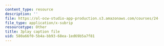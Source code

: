 ```yaml
---
content_type: resource
description: ''
file: https://ol-ocw-studio-app-production.s3.amazonaws.com/courses/24-912-black-matters-introduction-to-black-studies-spring-2017/580a66f05b4abb9368ea1ed69b5a7f81_avJ65YYAfD4.srt
file_type: application/x-subrip
resourcetype: Other
title: 3play caption file
uid: 580a66f0-5b4a-bb93-68ea-1ed69b5a7f81
---
```

